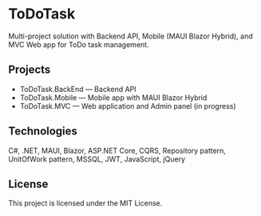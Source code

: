 # ToDoTask

Multi-project solution with Backend API, Mobile (MAUI Blazor Hybrid), and MVC Web app for ToDo task management.

## Projects

- ToDoTask.BackEnd — Backend API  
- ToDoTask.Mobile — Mobile app with MAUI Blazor Hybrid  
- ToDoTask.MVC — Web application and Admin panel (in progress)

## Technologies

C#, .NET, MAUI, Blazor, ASP.NET Core, CQRS, Repository pattern, UnitOfWork pattern, MSSQL, JWT, JavaScript, jQuery

## License

This project is licensed under the MIT License.
